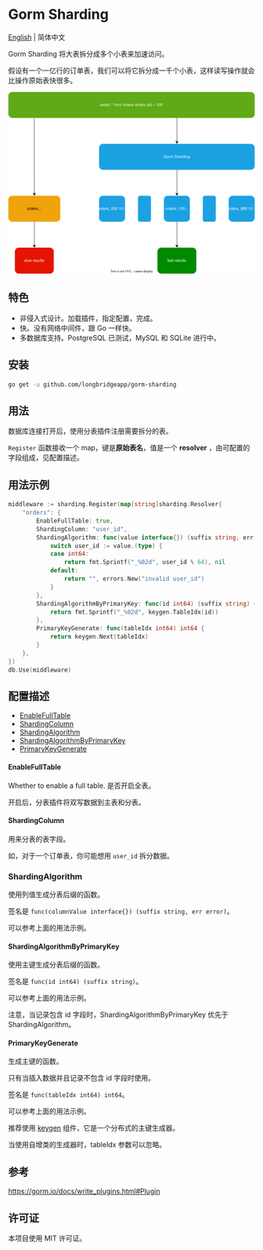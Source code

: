 # Gorm Sharding

[English](./README.md) | 简体中文

Gorm Sharding 将大表拆分成多个小表来加速访问。

假设有一个一亿行的订单表，我们可以将它拆分成一千个小表，这样读写操作就会比操作原始表快很多。

![场景示例](./images/example-scenario.svg)

## 特色

- 非侵入式设计。加载插件，指定配置，完成。
- 快。没有网络中间件，跟 Go 一样快。
- 多数据库支持。PostgreSQL 已测试，MySQL 和 SQLite 进行中。

## 安装

```bash
go get -u github.com/longbridgeapp/gorm-sharding
```

## 用法

数据库连接打开后，使用分表插件注册需要拆分的表。

`Register` 函数接收一个 map，键是**原始表名**，值是一个 **resolver** ，由可配置的字段组成，见配置描述。

## 用法示例

```go
middleware := sharding.Register(map[string]sharding.Resolver{
	"orders": {
		EnableFullTable: true,
		ShardingColumn: "user_id",
		ShardingAlgorithm: func(value interface{}) (suffix string, err error) {
			switch user_id := value.(type) {
			case int64:
				return fmt.Sprintf("_%02d", user_id % 64), nil
			default:
				return "", errors.New("invalid user_id")
			}
		},
		ShardingAlgorithmByPrimaryKey: func(id int64) (suffix string) {
			return fmt.Sprintf("_%02d", keygen.TableIdx(id))
		},
		PrimaryKeyGenerate: func(tableIdx int64) int64 {
			return keygen.Next(tableIdx)
		}
	},
})
db.Use(middleware)
```

## 配置描述

- [EnableFullTable](#EnableFullTable)
- [ShardingColumn](#ShardingColumn)
- [ShardingAlgorithm](#ShardingAlgorithm)
- [ShardingAlgorithmByPrimaryKey](#ShardingAlgorithmByPrimaryKey)
- [PrimaryKeyGenerate](#PrimaryKeyGenerate)

#### EnableFullTable

Whether to enable a full table.
是否开启全表。

开启后，分表插件将双写数据到主表和分表。

#### ShardingColumn

用来分表的表字段。

如，对于一个订单表，你可能想用 `user_id` 拆分数据。

### ShardingAlgorithm

使用列值生成分表后缀的函数。

签名是 `func(columnValue interface{}) (suffix string, err error)`。

可以参考上面的用法示例。

#### ShardingAlgorithmByPrimaryKey

使用主键生成分表后缀的函数。

签名是 `func(id int64) (suffix string)`。

可以参考上面的用法示例。

注意，当记录包含 id 字段时，ShardingAlgorithmByPrimaryKey 优先于 ShardingAlgorithm。

#### PrimaryKeyGenerate

生成主键的函数。

只有当插入数据并且记录不包含 id 字段时使用。

签名是 `func(tableIdx int64) int64`。

可以参考上面的用法示例。

推荐使用 [keygen](https://github.com/longbridgeapp/gorm-sharding/tree/main/keygen) 组件，它是一个分布式的主键生成器。

当使用自增类的生成器时，tableIdx 参数可以忽略。

## 参考

https://gorm.io/docs/write_plugins.html#Plugin

## 许可证

本项目使用 MIT 许可证。
